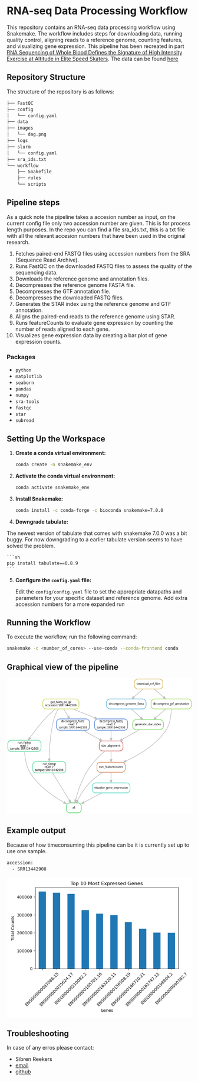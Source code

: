 # RNA-seq Data Processing Workflow

This repository contains an RNA-seq data processing workflow using Snakemake. The workflow includes steps for downloading data, running quality control, aligning reads to a reference genome, counting features, and visualizing gene expression. This pipeline has been recreated in part [RNA Sequencing of Whole Blood Defines the Signature of High Intensity Exercise at Altitude in Elite Speed Skaters](https://www.mdpi.com/2073-4425/13/4/574). The data can be found [here](https://www.ncbi.nlm.nih.gov/geo/query/acc.cgi?acc=GSE164890)

## Repository Structure

The structure of the repository is as follows:

```sh
├── FastQC
├── config
│   └── config.yaml
├── data
├── images
│   └── dag.png
├── logs
├── slurm
│   └── config.yaml
├── sra_ids.txt
└── workflow
    ├── Snakefile
    ├── rules
    └── scripts
```


## Pipeline steps

As a quick note the pipeline takes a accesion number as input, on the current config file only two accession number are given. This is for process length purposes. In the repo you can find a file sra_ids.txt, this is a txt file with all the relevant accesion numbers that have been used in the original research.

1. Fetches paired-end FASTQ files using accession numbers from the SRA (Sequence Read Archive).
2. Runs FastQC on the downloaded FASTQ files to assess the quality of the sequencing data.
3. Downloads the reference genome and annotation files.
4. Decompresses the reference genome FASTA file.
5. Decompresses the GTF annotation file.
6. Decompresses the downloaded FASTQ files.
7. Generates the STAR index using the reference genome and GTF annotation.
8. Aligns the paired-end reads to the reference genome using STAR.
9. Runs featureCounts to evaluate gene expression by counting the number of reads aligned to each gene.
10. Visualizes gene expression data by creating a bar plot of gene expression counts.

### Packages
- `python`
- `matplotlib`
- `seaborn`
- `pandas`
- `numpy`
- `sra-tools`
- `fastqc`
- `star`
- `subread`

## Setting Up the Workspace

1. **Create a conda virtual environment:**

    ```sh
    conda create -n snakemake_env
    ```

2. **Activate the conda virtual environment:**
   
    ```sh
    conda activate snakemake_env
    ``` 

3. **Install Snakemake:**

    ```sh
    conda install -c conda-forge -c bioconda snakemake=7.0.0
    ```

4. **Downgrade tabulate:**

The newest version of tabulate that comes with snakemake 7.0.0 was a bit buggy. For now downgrading to a earlier tabulate version seems to have solved the problem.

    ```sh
    pip install tabulate==0.8.9
    ```
    
5. **Configure the `config.yaml` file:**

    Edit the `config/config.yaml` file to set the appropriate datapaths and parameters for your specific dataset and reference genome.
    Add extra accession numbers for a more expanded run

## Running the Workflow
To execute the workflow, run the following command:

```sh
snakemake -c <number_of_cores> --use-conda --conda-frontend conda
```
## Graphical view of the pipeline
![Workflow DAG](dag.png)

## Example output
Because of how timeconsuming this pipeline can be it is currently set up to use one sample.

```sh
accession: 
  - SRR13442908
```

![Gene expression barplot](plots/gene_expression_barplot.png)

## Troubleshooting

In case of any erros please contact:
- Sibren Reekers
- [email](sibrenreekers@gmail.com)
- [github](https://github.com/SibrenReekers)




